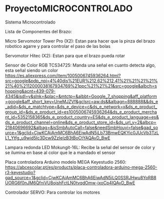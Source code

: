 # ProyectoMICROCONTROLADO
Sistema Microcontrolado

Lista de Componentes del Brazo: 

Micro Servomotor Tower Pro (X2): Estan para hacer que la pinza del brazo robotico agarre y para controlar el paso de las bolas

Servomotor Hitec (X2): Estan para que el brazo pueda rotar 

Sensor de Color RGB TCS34725: Manda una señal en cuanto detecta algo, esta señal siendo un color 
https://es.aliexpress.com/item/1005006745936264.html?src=google&pdp_npi=4%40dis%21EUR%212.62%212.41%21%21%21%21%21%40%2112000038167934769%21ppc%21%21%21&src=google&albch=shopping&acnt=439-079-4345&isdl=y&slnk=&plac=&mtctp=&albbt=Google_7_shopping&aff_platform=google&aff_short_key=UneMJZVf&gclsrc=aw.ds&&albagn=888888&&ds_e_adid=&ds_e_matchtype=&ds_e_device=c&ds_e_network=x&ds_e_product_group_id=&ds_e_product_id=es1005006745936264&ds_e_product_merchant_id=5352158365&ds_e_product_country=ES&ds_e_product_language=es&ds_e_product_channel=online&ds_e_product_store_id=&ds_url_v=2&albcp=21840696692&albag=&isSmbAutoCall=false&needSmbHouyi=false&gad_source=1&gclid=CjwKCAiAmMC6BhA6EiwAdN5iLb73BmwEQKYic0JUcVb3TzLL1_Ytfg_u9wid5Ic3Dcw9ZzIeIzB3tBoCtYAQAvD_BwE

Lampara redonda LED Mokungit-16L: Recibe la señal del sensor de color y se ilumina en base al color que le a mandado el sensor

Placa controladora Arduino modelo MEGA Keyestudio 2560:
https://abcescolar.pt/es/products/placa-controladora-arduino-mega-2560-r3-keyestudio?gad_source=1&gclid=CjwKCAiAmMC6BhA6EiwAdN5iLQ0SSRJHwu8YoRB8UORG6f0nJM6QfniVU8ojshFctLN0tvqdOmw-jxoCp4IQAvD_BwE

Controlador SERVO: Para controlar los motores
